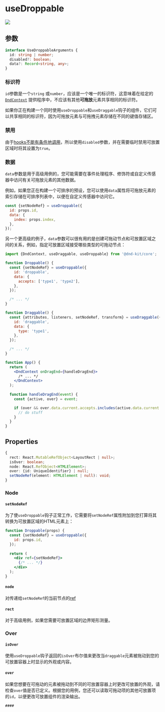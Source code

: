 # useDroppable

![](../../.gitbook/assets/droppable-1-.png)

## 参数

```typescript
interface UseDroppableArguments {
  id: string | number;
  disabled?: boolean;
  data?: Record<string, any>;
}
```

### 标识符

`id`参数是一个`string` 或`number`，应该是一个唯一的标识符，这意味着在给定的[`DndContext`](../context-provider/) 提供程序中，不应该有其他**可拖放**元素共享相同的标识符。

如果你正在构建一个同时使用`useDroppable`和`useDraggable`钩子的组件，它们可以共享相同的标识符，因为可拖放元素与可拖拽元素存储在不同的键值存储区。

### 禁用

由于[hooks不能有条件地调用](https://reactjs.org/docs/hooks-rules.html)，所以使用`disabled`参数，并在需要临时禁用可放置区域时将其设置为`true`。

### 数据

`data`参数是用于高级用例的，您可能需要在事件处理程序、修饰符或自定义传感器中访问有关可拖放元素的其他数据。

例如，如果您正在构建一个可排序的预设，您可以使用`data`属性将可拖放元素的索引存储在可排序列表中，以便在自定义传感器中访问它。

```jsx
const {setNodeRef} = useDroppable({
  id: props.id,
  data: {
    index: props.index,
  },
});
```

另一个更高级的例子，`data`参数可以很有用的是创建可拖动节点和可放置区域之间的关系，例如，指定可放置区域接受哪些类型的可拖动节点：

```jsx
import {DndContext, useDraggable, useDroppable} from '@dnd-kit/core';

function Droppable() {
  const {setNodeRef} = useDroppable({
    id: 'droppable',
    data: {
      accepts: ['type1', 'type2'],
    },
  });

  /* ... */
}

function Draggable() {
  const {attributes, listeners, setNodeRef, transform} = useDraggable({
    id: 'draggable',
    data: {
      type: 'type1',
    },
  });

  /* ... */
}

function App() {
  return (
    <DndContext onDragEnd={handleDragEnd}>
      /* ... */
    </DndContext>
  );
  
  function handleDragEnd(event) {
    const {active, over} = event;

    if (over && over.data.current.accepts.includes(active.data.current.type)) {
      // do stuff
    }
  }
}
```

## Properties

```typescript
{
  rect: React.MutableRefObject<LayoutRect | null>;
  isOver: boolean;
  node: React.RefObject<HTMLElement>;
  over: {id: UniqueIdentifier} | null;
  setNodeRef(element: HTMLElement | null): void;
}
```

### Node

#### `setNodeRef`

为了使`useDroppable`钩子正常工作，它需要将`setNodeRef`属性附加到您打算将其转换为可放置区域的HTML元素上：

```jsx
function Droppable(props) {
  const {setNodeRef} = useDroppable({
    id: props.id,
  });
  
  return (
    <div ref={setNodeRef}>
      {/* ... */}
    </div>
  );
}
```

#### `node`

对传递给`setNodeRef`的当前节点的[ref](https://reactjs.org/docs/refs-and-the-dom.html)

#### `rect`

对于高级用例，如果您需要可放置区域的边界矩形测量。

### Over

#### `isOver`

使用`useDroppable`钩子返回的`isOver`布尔值来更改当`draggable`元素被拖动到您的可放置容器上时显示的外观或内容。&#x20;

#### `over`


如果您想要在可拖动的元素被拖动到不同的可放置容器上时更改可放置的外观，请检查`over`值是否已定义。根据您的用例，您还可以读取可拖动项的其他可放置项的`id`，以便更改可放置组件的渲染输出。

```jsx
####
